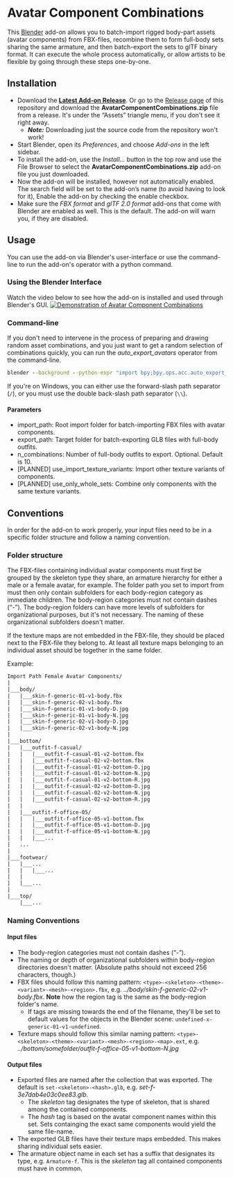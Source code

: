 # Avatar Component Combinations

This [Blender](https://www.blender.org) add-on allows you to batch-import rigged body-part assets (avatar components) from FBX-files, recombine them to form full-body sets sharing the same armature, and then batch-export the sets to glTF binary format.
It can execute the whole process automatically, or allow artists to be flexible by going through these steps one-by-one.

## Installation

- Download the **[Latest Add-on Release](https://github.com/OlafHaag/AvatarComponentCombinations/releases/latest/AvatarComponentCombinations.zip)**.
  Or go to the [Release page](https://github.com/OlafHaag/AvatarComponentCombinations/releases) of this repository and download the **AvatarComponentCombinations.zip** file from a release. It's under the “Assets” triangle menu, if you don't see it right away.
  - ***Note:*** Downloading just the source code from the repository won't work!
- Start Blender, open its _Preferences_, and choose _Add-ons_ in the left sidebar.
- To install the add-on, use the _Install…_ button in the top row and use the File Browser to select the **AvatarComponentCombinations.zip** add-on file you just downloaded.
- Now the add-on will be installed, however not automatically enabled.
  The search field will be set to the add-on’s name (to avoid having to look for it), Enable the add-on by checking the enable checkbox.
- Make sure the _FBX format_ and _glTF 2.0 format_ add-ons that come with Blender are enabled as well.
  This is the default.
  The add-on will warn you, if they are disabled.

## Usage

You can use the add-on via Blender's user-interface or use the command-line to run the add-on's operator with a python command.

### Using the Blender Interface

Watch the video below to see how the add-on is installed and used through Blender's GUI.
[![Demonstration of Avatar Component Combinations](http://img.youtube.com/vi/TODO/0.jpg)](http://www.youtube.com/watch?v=TODO "Demonstration of Avatar Component Combinations")

### Command-line

If you don't need to intervene in the process of preparing and drawing random asset combinations, and you just want to get a random selection of combinations quickly, you can run the _auto\_export\_avatars_ operator from the command-line.

```cmd
blender --background --python-expr "import bpy;bpy.ops.acc.auto_export_avatars(import_path='path_to/components_root', export_path='path_to/export_folder/', n_combinations=10)"
```

If you're on Windows, you can either use the forward-slash path separator (`/`), or you must use the double back-slash path separator (`\\`).

#### Parameters

- import_path: Root import folder for batch-importing FBX files with avatar components.
- export_path: Target folder for batch-exporting GLB files with full-body outfits.
- n_combinations: Number of full-body outfits to export. Optional. Default is 10.
- [PLANNED] use_import_texture_variants: Import other texture variants of components.
- [PLANNED] use_only_whole_sets: Combine only components with the same texture variants.

## Conventions

In order for the add-on to work properly, your input files need to be in a specific folder structure and follow a naming convention.

### Folder structure

The FBX-files containing individual avatar components must first be grouped by the skeleton type they share, an armature hierarchy for either a male or a female avatar, for example.
The folder path you set to import from must then only contain subfolders for each body-region category as immediate children.
The body-region categories must not contain dashes (“-”).
The body-region folders can have more levels of subfolders for organizational purposes, but it's not necessary.
The naming of these organizational subfolders doesn't matter.

If the texture maps are not embedded in the FBX-file, they should be placed next to the FBX-file they belong to. At least all texture maps belonging to an individual asset should be together in the same folder.

Example:

```txt
Import Path Female Avatar Components/
|
|___body/
|   |___skin-f-generic-01-v1-body.fbx
|   |___skin-f-generic-02-v1-body.fbx
|   |___skin-f-generic-01-v1-body-D.jpg
|   |___skin-f-generic-01-v1-body-N.jpg
|   |___skin-f-generic-02-v1-body-D.jpg
|   |___skin-f-generic-02-v1-body-N.jpg
|
|___bottom/
|   |___outfit-f-casual/
|   |   |___outfit-f-casual-01-v2-bottom.fbx
|   |   |___outfit-f-casual-02-v2-bottom.fbx
|   |   |___outfit-f-casual-01-v2-bottom-D.jpg
|   |   |___outfit-f-casual-01-v2-bottom-N.jpg
|   |   |___outfit-f-casual-01-v2-bottom-R.jpg
|   |   |___outfit-f-casual-02-v2-bottom-D.jpg
|   |   |___outfit-f-casual-02-v2-bottom-N.jpg
|   |   |___outfit-f-casual-02-v2-bottom-R.jpg
|   |
|   |___outfit-f-office-05/
|   |   |___outfit-f-office-05-v1-bottom.fbx
|   |   |___outfit-f-office-05-v1-bottom-D.jpg
|   |   |___outfit-f-office-05-v1-bottom-N.jpg
|   |   |___...
|   ...
|
|___footwear/
|   |___...
|   |   |___...
|   |
|   |___...
|
|___top/
    |___...
```

### Naming Conventions

#### Input files

- The body-region categories must not contain dashes (“-”).
- The naming or depth of organizational subfolders within body-region directories doesn't matter. (Absolute paths should not exceed 256 characters, though.)
- FBX files should follow this naming pattern: `<type>-<skeleton>-<theme>-<variant>-<mesh>-<region>.fbx`, e.g. _../body/skin-f-generic-02-v1-body.fbx_. **Note** how the region tag is the same as the body-region folder's name.
  - If tags are missing towards the end of the filename, they'll be set to default values for the objects in the Blender scene:
`undefined-x-generic-01-v1-undefined`.
- Texture maps should follow this similar naming pattern: `<type>-<skeleton>-<theme>-<variant>-<mesh>-<region>-<map>.ext`, e.g. _../bottom/somefolder/outfit-f-office-05-v1-bottom-N.jpg_

#### Output files

- Exported files are named after the collection that was exported. The default is `set-<skeleton>-<hash>.glb`, e.g. _set-f-3e7dab4e03c0ee83.glb_.
  - The _skeleton_ tag designates the type of skeleton, that is shared among the contained components.
  - The _hash_ tag is based on the avatar component names within this set. Sets containging the exact same components would yield the same file-name.
- The exported GLB files have their texture maps embedded. This makes sharing individual sets easier.
- The armature object name in each set has a suffix that designates its type, e.g. `Armature-f`. This is the _skeleton_ tag all contained components must have in common.
